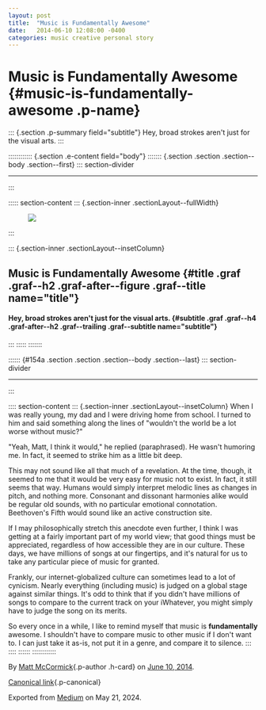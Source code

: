 ```yaml
---
layout: post
title:  "Music is Fundamentally Awesome"
date:   2014-06-10 12:08:00 -0400
categories: music creative personal story
---
```


<div>

# Music is Fundamentally Awesome {#music-is-fundamentally-awesome .p-name}

</div>

::: {.section .p-summary field="subtitle"}
Hey, broad strokes aren't just for the visual arts.
:::

:::::::::::: {.section .e-content field="body"}
::::::: {.section .section .section--body .section--first}
::: section-divider

------------------------------------------------------------------------
:::

::::: section-content
::: {.section-inner .sectionLayout--fullWidth}
<figure class="graf graf--figure graf--layoutFillWidth graf--leading">
<img
src="https://cdn-images-1.medium.com/max/2560/desat/multiply/blue/60/overlay/blue/1*gUN93gdCDlNdkCtOQeg0nw.jpeg"
class="graf-image" data-image-id="1*gUN93gdCDlNdkCtOQeg0nw.jpeg"
data-width="2304" data-height="1536" data-filter="blue" />
</figure>
:::

::: {.section-inner .sectionLayout--insetColumn}
## Music is Fundamentally Awesome {#title .graf .graf--h2 .graf-after--figure .graf--title name="title"}

#### Hey, broad strokes aren't just for the visual arts. {#subtitle .graf .graf--h4 .graf-after--h2 .graf--trailing .graf--subtitle name="subtitle"}
:::
:::::
:::::::

:::::: {#154a .section .section .section--body .section--last}
::: section-divider

------------------------------------------------------------------------
:::

:::: section-content
::: {.section-inner .sectionLayout--insetColumn}
When I was really young, my dad and I were driving home from school. I
turned to him and said something along the lines of "wouldn't the world
be a lot worse without music?"

"Yeah, Matt, I think it would," he replied (paraphrased). He wasn't
humoring me. In fact, it seemed to strike him as a little bit deep.

This may not sound like all that much of a revelation. At the time,
though, it seemed to me that it would be very easy for music not to
exist. In fact, it still seems that way. Humans would simply interpret
melodic lines as changes in pitch, and nothing more. Consonant and
dissonant harmonies alike would be regular old sounds, with no
particular emotional connotation. Beethoven's Fifth would sound like an
active construction site.

If I may philosophically stretch this anecdote even further, I think I
was getting at a fairly important part of my world view; that good
things must be appreciated, regardless of how accessible they are in our
culture. These days, we have millions of songs at our fingertips, and
it's natural for us to take any particular piece of music for granted.

Frankly, our internet-globalized culture can sometimes lead to a lot of
cynicism. Nearly everything (including music) is judged on a global
stage against similar things. It's odd to think that if you didn't have
millions of songs to compare to the current track on your iWhatever, you
might simply have to judge the song on its merits.

So every once in a while, I like to remind myself that music is
**fundamentally** awesome. I shouldn't have to compare music to other
music if I don't want to. I can just take it as-is, not put it in a
genre, and compare it to silence.
:::
::::
::::::
::::::::::::

By [Matt McCormick](https://medium.com/@mattcmccormick){.p-author
.h-card} on [June 10, 2014](https://medium.com/p/5be150d6211d).

[Canonical
link](https://medium.com/@mattcmccormick/music-is-fundamentally-awesome-5be150d6211d){.p-canonical}

Exported from [Medium](https://medium.com) on May 21, 2024.
